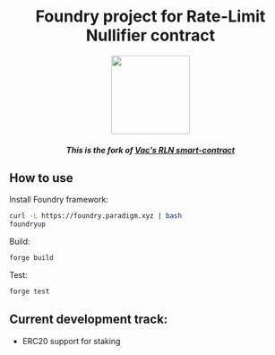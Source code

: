 <h1 align=center>Foundry project for Rate-Limit Nullifier contract</h1>

<p align="center">
    <img src="https://github.com/Rate-Limiting-Nullifier/rln-contract/workflows/Tests/badge.svg" width="140">
</p>

<h4 align=center><i>This is the fork of <a href="https://github.com/vacp2p/rln-contract">Vac's RLN smart-contract</a></i></h4>

## How to use

Install Foundry framework:
```bash
curl -L https://foundry.paradigm.xyz | bash
foundryup
```

Build:
```bash
forge build
```

Test:
```bash
forge test
```

## Current development track:
* ERC20 support for staking